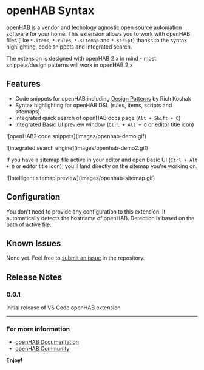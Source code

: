 # openHAB Syntax

[openHAB](http://www.openhab.org) is a vendor and techology agnostic open source automation software for your home. This extension allows you to work with openHAB files (like `*.items`, `*.rules`, `*.sitemap` and `*.script`) thanks to the syntax highlighting, code snippets and integrated search.

The extension is designed with openHAB 2.x in mind - most snippets/design patterns will work in openHAB 2.x

## Features

* Code snippets for openHAB including [Design Patterns](https://community.openhab.org/tags/designpattern) by Rich Koshak
* Syntax highlighting for openHAB DSL (rules, items, scripts and sitemaps).
* Integrated quick search of openHAB docs page (`Alt + Shift + O`)
* Integrated Basic UI preview window (`Ctrl + Alt + O` or editor title icon)

\!\[openHAB2 code snippets\]\(images/openhab-demo.gif\)

\!\[integrated search engine\]\(images/openhab-demo2.gif\)

If you have a sitemap file active in your editor and open Basic UI (`Ctrl + Alt + O` or editor title icon), you'll land directly on the sitemap you're working on.

\!\[Intelligent sitemap preview\]\(images/openhab-sitemap.gif\)

## Configuration

You don't need to provide any configuration to this extension. 
It automatically detects the hostname of openHAB. Detection is based on the path of active file.

## Known Issues

None yet. Feel free to [submit an issue](https://github.com/openhab/openhab-vscode/issues) in the repository.

## Release Notes

### 0.0.1

Initial release of VS Code openHAB extension

-----

### For more information

* [openHAB Documentation](http://docs.openhab.org)
* [openHAB Community](https://community.openhab.org/)

**Enjoy!**